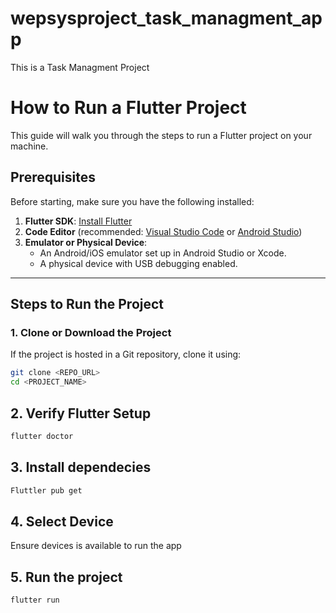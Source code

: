# wepsysproject_task_managment_app

This is a Task Managment Project

# How to Run a Flutter Project

This guide will walk you through the steps to run a Flutter project on your machine.

## **Prerequisites**
Before starting, make sure you have the following installed:

1. **Flutter SDK**: [Install Flutter](https://flutter.dev/docs/get-started/install)
2. **Code Editor** (recommended: [Visual Studio Code](https://code.visualstudio.com/) or [Android Studio](https://developer.android.com/studio))
3. **Emulator or Physical Device**:
   - An Android/iOS emulator set up in Android Studio or Xcode.
   - A physical device with USB debugging enabled.

---

## **Steps to Run the Project**

### 1. **Clone or Download the Project**
If the project is hosted in a Git repository, clone it using:
```bash
git clone <REPO_URL>
cd <PROJECT_NAME>
```
## 2.  Verify Flutter Setup
```bash
flutter doctor
```

## 3. Install dependecies
```bash
Fluttler pub get
```

## 4. Select Device 
Ensure devices is available to run the app

## 5. Run the project
```bash
flutter run
```
